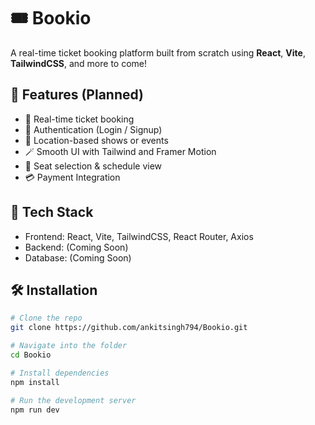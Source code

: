 # 🎟️ Bookio

A real-time ticket booking platform built from scratch using **React**, **Vite**, **TailwindCSS**, and more to come!

## 🚀 Features (Planned)

- 🎫 Real-time ticket booking
- 🔐 Authentication (Login / Signup)
- 📍 Location-based shows or events
- 🪄 Smooth UI with Tailwind and Framer Motion
- 📆 Seat selection & schedule view
- 💳 Payment Integration

## 🧠 Tech Stack

- Frontend: React, Vite, TailwindCSS, React Router, Axios
- Backend: (Coming Soon)
- Database: (Coming Soon)

## 🛠️ Installation

```bash
# Clone the repo
git clone https://github.com/ankitsingh794/Bookio.git

# Navigate into the folder
cd Bookio

# Install dependencies
npm install

# Run the development server
npm run dev
